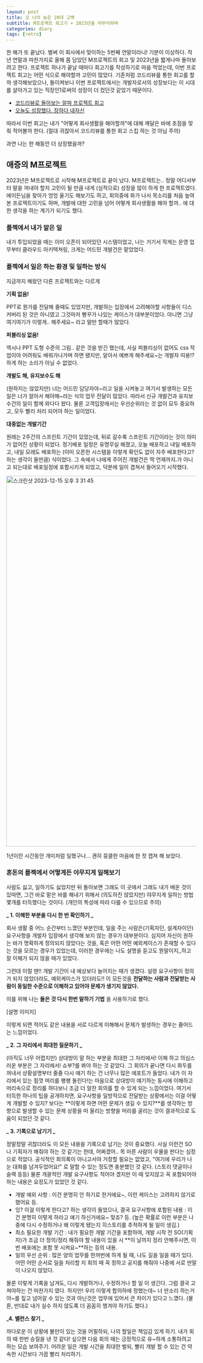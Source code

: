 ```yaml
---
layout: post
title: 오 나의 늦은 20대 고백
subtitle: M프로젝트 회고기 + 2023년을 마무리하며
categories: diary
tags: [retro]
---
```


한 해가 또 끝났다. 벌써 이 회사에서 맞이하는 5번째 연말이라니! 기분이 이상하다.
작년 연말과 마찬가지로 올해 몸 담았던 M프로젝트의 회고 및 2023년을 짧게나마 돌아보려고 한다.
프로젝트 하나가 끝날 때마다 회고기를 작성하기로 마음 먹었는데, 이번 프로젝트 회고는 어떤 식으로 해야할까 고민이 많았다.
기존처럼 코드리뷰를 통한 회고를 할까 생각해보았으나, 돌이켜보니 이번 프로젝트에서는 개발자로서의 성장보다는 이 시대를 살아가고 있는 직장인1로써의 성장이 더 컸던것 같았기 때문이다.

- [코드리뷰로 돌아보는 알파 프로젝트 회고](https://jeeyeon0523.github.io/diary/2022/08/15/%EB%81%9D%EC%97%90%EC%84%9C%EC%8B%9C%EC%9E%91%ED%95%98%EA%B8%B0.html)
- [오늘도 성장했다. 장하다 내자신](https://jeeyeon0523.github.io/diary/2022/11/24/%EC%98%A4%EB%8A%98%EB%8F%84%EC%84%B1%EC%9E%A5%ED%96%88%EB%8B%A4.html)

따라서 이번 회고는 내가 "어떻게 회사생활을 해야할까"에 대해 깨달은 바에 초점을 맞춰 적어볼까 한다.
(절대 귀찮아서 코드리뷰를 통한 회고 스킵 하는 것 아님 주의)

과연 나는 한 해동안 더 상장했을까?

## 애증의 M프로젝트

2023년은 M프로젝트로 시작해 M프로젝트로 끝이 났다.
M프로젝트는.. 정말 어디서부터 말을 꺼내야 할지 고민이 될 만큼 내게 (심적으로) 성장을 많이 하게 한 프로젝트였다.
에이든님을 찾아가 엉엉 울기도 해보기도 하고, 회의중에 화가 나서 목소리를 처음 높여본 프로젝트이기도 하며,
개발에 대한 고민을 넘어 어떻게 회사생활을 해야 할까.. 에 대한 생각을 하는 계기가 되기도 했다.

### 플젝에서 내가 맡은 일

내가 투입되었을 때는 이미 오픈이 되어있던 시스템이었고,
나는 거기서 작게는 운영 업무부터 클라우드 아키텍쳐링, 크게는 어드민 개발건은 맡았었다.

### 플젝에서 일은 하는 환경 및 일하는 방식

지금까지 해왔던 다른 프로젝트와는 다르게

**기획 없음!**

PPT로 뭔가를 전달해 줄때도 있었지만, 개발하는 입장에서 고려해야할 사항들이 디스커버리 된 것은 아니였고 그것마저 빵꾸가 나있는 케이스가 대부분이었다.
아니면 그냥 여기여기가 이렇게.. 해주세요~ 라고 말만 할때가 많았다.

**퍼블리싱 없음!**

역시나 PPT 도형 수준의 그림.. 같은 것을 받긴 했는데,
사실 퍼블리싱이 없어도 css 작업이야 어려워도 배워가나가며 하면 됐지만, 알아서 예쁘게 해주세요~는 개발자 띠용!? 하게 하는 소리가 아닐 수 없었다.

**개발도 해, 유지보수도 해**

(원하지는 않았지만) 너는 어드민 담당자야~라고 일을 시켜놓고 여기서 발생하는 모든 일은 너가 알아서 해야해~라는 식의 업무 전달이 많았다.
따라서 신규 개발건과 유지보수건의 일이 함께 와다다 왔다.
물론 고객입장에서는 우선순위라는 것 없이 모두 중요하고, 모두 빨리 처리 되어야 하는 일이었다.

**대중없는 개발기간**

원래는 2주간의 스프린트 기간이 있었는데, 뒤로 갈수록 스프린트 기간이라는 것이 의미가 없어진 상황이 되었다.
정기배포 일정은 유명무실 해졌고, 오늘 배포하고 내일 배포하고, 내일 모레도 배포하는 (이미 오픈한 시스템을 이렇게 확인도 없이 자주 배포한다고?하는 생각이 들만큼) 식이었다.
그 속에서 나에게 주어진 개발건은 딱 언제까지.가 아니고 되는대로 배포일정에 포함시키게 되었고, 덕분에 일이 겹쳐서 들어오기 시작했다.

<img width="981" alt="스크린샷 2023-12-15 오후 3 31 45" src="https://github.com/jeeyeon0523/jeeyeon0523.github.io/assets/47856202/37c9fb15-07c4-463f-b02c-a97fb569caa2">

1년이란 시간동안 개미처럼 일했구나... 괜히 뭉클한 마음에 한 컷 캡쳐 해 보았다.

### 혼돈의 플젝에서 어떻게든 야무지게 일해보기

사람도 싫고, 일하기도 싫었지만 뒤 돌아보면 그래도 이 곳에서 그래도 내가 배운 것이 있따면,
그건 바로 맡은 바를 해내기 위해서 (의도하진 않았지만) 야무지게 일하는 방법 몇개를 터득했다는 것이다. (개인의 특성에 따라 다를 수 있으므로 주의)

**_ 1. 이해한 부분을 다시 한 번 확인하기 _**

회사 생활 중 어느 순간부터 느꼈던 부분인데, 일을 주는 사람은(기획자던, 설계자이던) 요구사항을 개발자 입장에서 생각해 보지 않는 경우가 대부분이다.
심지어 자신이 원하는 바가 명확하게 정의되지 않았다는 것을, 혹은 어떤 어떤 예외케이스가 존재할 수 있다는 것을 모르는 경우가 있었는데,
이러한 경우에는 나도 설명을 듣고도 뭔말이지,,하고 잘 이해가 되지 않을 때가 있었다.

그런데 이럴 땐!! 개발 기간이 내 예상보다 늘어지는 때가 생겼다.
설령 요구사항이 정의가 되지 않았더라도, 예외케이스가 있더라도!! 이 모든것을 **전달하는 사람과 전달받는 사람이 동일한 수준으로 이해하고 있어야 문제가 생기지 않았다.**

이를 위해 나는 **들은 것 다시 한번 말하기 기법** 을 사용하기로 했다.

[설명 이미지]

이렇게 되면 적어도 같은 내용을 서로 다르게 이해해서 문제가 발생하는 경우는 줄어드는 느낌이었다.

**_ 2. 그 자리에서 최대한 질문하기 _**

(아직도 너무 어렵지만) 상대방이 말 하는 부분을 최대한 그 자리에서! 이해 하고 의심스러운 부분은 그 자리에서! 쇼부?를 봐야 하는 것 같았다.
그 회의가 끝나면 다시 화두를 꺼내서 상황설명부터 줄줄 다시 얘기 하는 건 너무나 많은 에포트가 들었다.
내가 이 자리에서 있는 힘껏 머리를 팽팽 돌린다!는 마음으로 상대방이 얘기하는 동시에 이해하고 머리속으로 정리를 하다보니 조금 더 알찬 회의를 할 수 있게 되는 느낌이었다.
여기서 터득한 하나의 팁을 공개하자면, 요구사항을 일방적으로 전달받는 상황에서는 이걸 어떻게 개발할 수 있지? 보다는
**이렇게 하면 어떤 문제가 생길 수 있지?**를 생각하는 방향으로 발생할 수 있는 문제 상황을 떠 올리는 방향을 머리를 굴리는 것이 결과적으로 도움이 되었던 것 같다.

**_ 3. 기록으로 남기기 _**

정말정말 귀찮더라도 이 모든 내용을 기록으로 남기는 것이 중요했다. 사실 이런건 SO나 기획자가 해줘야 하는 것 같기는 한데, 어쩌겠어.. 목 마른 사람이 우물을 판다는 심정으로 적었다.
공식적인 회의록이 아니고서야 거창할 필요는 없었고, "여기에 우리가 나눈 대화를 남겨두었어요!" 로 말할 수 있는 정도면 충분했던 것 같다. (스토리 댓글이나 슬랙 등등)
물론 개괄적인 개발 요구사항도 적어야 겠지만 이 때 잊지않고 꼭 포함되어야 하는 내용은 요정도가 있었던 것 같다.

- 개발 예외 사항 : 이건 분명히 안 하기로 한거에요~, 이런 케이스는 고려하지 않기로 했어요 등.
- 잉? 이걸 이렇게 한다고? 하는 생각이 들었으나, 결국 요구사항에 포함된 내용 : 이건 분명히 이렇게 하라고 얘기 하신거에요~ 맞죠? 등. (높은 확률로 이런 부분은 나중에 다시 수정하거나 왜 이렇게 됐는지 히스토리를 추적하게 될 일이 생김.)
- 최소 필요한 개발 기간 : 내가 필요한 개발 기간을 포함하여, 개발 시작 전 SO(기획자)가 조금 더 정의/정리 해줘야 할 내용이 있을 시 **이 날까지 정리 안해주시면, 이번 배포에는 포함 못 시켜요~**하는 등의 내용.
- 일의 우선 순위 : 많은 양의 업무를 한꺼번에 하게 될 때, 나도 길을 일을 때가 있다. 어떤 어떤 순서로 일을 처리할 지 회의 때 꼭 정하고 공지를 해줘야 나중에 서로 딴말이 나오지 않았다.

물론 이렇게 기록을 남겨도, 다시 개발하거나, 수정하거나 할 일 이 생긴다. 그럼 결국 고쳐야하는 건 마찬가지 였다.
하지만! 우리 이렇게 합의하에 정했는데~ 너 딴소리 하는거야~를 짚고 넘어갈 수 있는 것과 아닌것은 업무에 있어서 큰 차이가 있다고 느꼈다. (물론, 반대로 내가 실수 하지 않도록 더 꼼꼼히 챙겨야 하기도 했다.)

**_4. 밸런스 찾기 _**

까다로운 이 상황에 불만이 있는 것을 어필하되, 나의 할일은 책임감 있게 하기.
내가 회의 때 한번 승질을 낸 것 같다! 싶으면 다음 회의 때는 긍정적으로 유~하게 소통하려고 하는 모습 보여주기.
어려운 일은 개발 시간을 최대한 벌되, 빨리 개발 할 수 있는 건 약속한 시간보다 가끔 빨리 처리하기.
